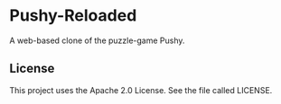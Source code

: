 # Pushy-Reloaded
A web-based clone of the puzzle-game Pushy.

## License
This project uses the Apache 2.0 License. See the file called LICENSE.
